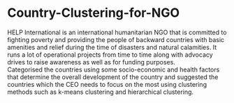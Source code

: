 # Country-Clustering-for-NGO
HELP International is an international humanitarian NGO that is committed to fighting poverty and providing the people of backward countries with basic amenities and relief during the time of disasters and natural calamities. It runs a lot of operational projects from time to time along with advocacy drives to raise awareness as well as for funding purposes.   
Categorised the countries using some socio-economic and health factors that determine the overall development of the country and suggested the countries which the CEO needs to focus on the most using clustering methods such as k-means clustering and hierarchical clustering. 
